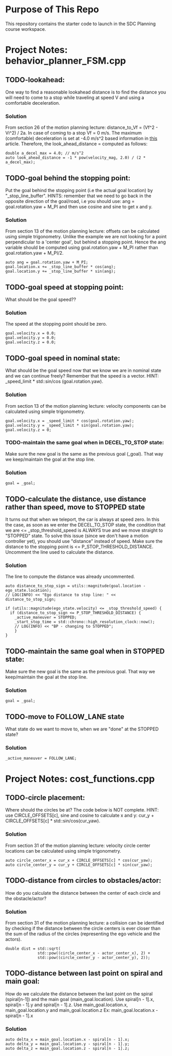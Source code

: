 # Purpose of This Repo

This repository contains the starter code to launch in the SDC Planning course workspace.

# Project Notes: behavior_planner_FSM.cpp

## TODO-lookahead: 
One way to find a reasonable lookahead distance is to find the distance you will need to come to a stop while traveling at speed V and  using a comfortable deceleration.  

### Solution
From section 26 of the motion planning lecture: distance_to_Vf = (Vf^2 - Vi^2) / 2a. In case of coming to a stop Vf = 0 m/s. The maximum (comfortable) deceleration is set at -4.0 m/s^2 based information in [this](https://www.ncbi.nlm.nih.gov/pmc/articles/PMC7559987/) article. Therefore, the look_ahead_distance = computed as follows:
```
double a_decel_max = 4.0; // m/s^2 
auto look_ahead_distance = -1 * pow(velocity_mag, 2.0) / (2 * a_decel_max);
```

## TODO-goal behind the stopping point: 
Put the goal behind the stopping point (i.e the actual goal location) by "_stop_line_buffer". HINTS: remember that we need to go back in the opposite direction of the goal/road, i.e you should use: ang = goal.rotation.yaw + M_PI and then use cosine and sine to get x and y.

### Solution  
From section 13 of the motion planning lecture: offsets can be calculated using simple trigonometry. Unlike the example we are not looking for a point perpendicular to a 'center goal', but behind a stopping point. Hence the ang variable should be computed using goal.rotation.yaw + M_PI rather than goal.rotation.yaw + M_PI/2. 
```
auto ang = goal.rotation.yaw + M_PI;
goal.location.x += _stop_line_buffer * cos(ang);
goal.location.y += _stop_line_buffer * sin(ang);
```

## TODO-goal speed at stopping point:
What should be the goal speed??

### Solution  
The speed at the stopping point should be zero.
```
goal.velocity.x = 0.0;
goal.velocity.y = 0.0;
goal.velocity.z = 0.0;
```

## TODO-goal speed in nominal state: 
What should be the goal speed now that we know we are in nominal state and we can continue freely? Remember that the speed is a vector. HINT: _speed_limit * std::sin/cos (goal.rotation.yaw).

### Solution
From section 13 of the motion planning lecture: velocity components can be calculated using simple trigonometry. 
```
goal.velocity.x = _speed_limit * cos(goal.rotation.yaw);
goal.velocity.y = _speed_limit * sin(goal.rotation.yaw);
goal.velocity.z = 0;
```

### TODO-maintain the same goal when in DECEL_TO_STOP state: 
Make sure the new goal is the same as the previous goal (_goal). That way we keep/maintain the goal at the stop line.

### Solution
```
goal = _goal;
```

## TODO-calculate the distance, use distance rather than speed, move to STOPPED state
It turns out that when we teleport, the car is always at speed zero. In this the case, as soon as we enter the DECEL_TO_STOP state, the condition that we are <= _stop_threshold_speed is ALWAYS true and we move straight to "STOPPED" state. To solve this issue (since we don't have a motion controller yet), you should use "distance" instead of speed. Make sure the distance to the stopping point is <= P_STOP_THRESHOLD_DISTANCE. Uncomment the line used to calculate the distance.

### Solution
The line to compute the distance was already uncommented.
```
auto distance_to_stop_sign = utils::magnitude(goal.location - ego_state.location);
// LOG(INFO) << "Ego distance to stop line: " << distance_to_stop_sign;

if (utils::magnitude(ego_state.velocity) <= _stop_threshold_speed) {
  if (distance_to_stop_sign <= P_STOP_THRESHOLD_DISTANCE) {
    _active_maneuver = STOPPED;
    _start_stop_time = std::chrono::high_resolution_clock::now();
    // LOG(INFO) << "BP - changing to STOPPED";
    }
}
```

## TODO-maintain the same goal when in STOPPED state: 
Make sure the new goal is the same as the previous goal. That way we keep/maintain the goal at the stop line.

### Solution
```
goal = _goal;
```
## TODO-move to FOLLOW_LANE state
What state do we want to move to, when we are "done" at the STOPPED state?
      
### Solution
```      
_active_maneuver = FOLLOW_LANE;
```

# Project Notes: cost_functions.cpp

## TODO-circle placement:
Where should the circles be at? The code below is NOT complete. HINT: use CIRCLE_OFFSETS[c], sine and cosine to calculate x and y: cur_y + CIRCLE_OFFSETS[c] * std::sin/cos(cur_yaw).

### Solution
From section 31 of the motion planning lecture: velocity circle center locations can be calculated using simple trigonometry. 

```
auto circle_center_x = cur_x + CIRCLE_OFFSETS[c] * cos(cur_yaw); 
auto circle_center_y = cur_y + CIRCLE_OFFSETS[c] * sin(cur_yaw); 
```

## TODO-distance from circles to obstacles/actor:
How do you calculate the distance between the center of each circle and the obstacle/actor?

### Solution
From section 31 of the motion planning lecture: a collision can be identified by checking if the distance between the circle centers is ever closer than the sum of the radius of the circles (representing the ego vehicle and the actors). 

```
double dist = std::sqrt(
              std::pow((circle_center_x - actor_center_x), 2) +
              std::pow((circle_center_y - actor_center_y), 2));
```

## TODO-distance between last point on spiral and main goal: 
How do we calculate the distance between the last point on the spiral (spiral[n-1]) and the main goal (main_goal.location). 
Use spiral[n - 1].x, spiral[n - 1].y and spiral[n - 1].z.
Use main_goal.location.x, main_goal.location.y and main_goal.location.z
Ex: main_goal.location.x - spiral[n - 1].x

### Solution
```
auto delta_x = main_goal.location.x - spiral[n - 1].x;
auto delta_y = main_goal.location.y - spiral[n - 1].y;
auto delta_z = main_goal.location.z - spiral[n - 1].z;
```